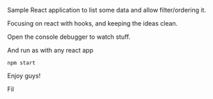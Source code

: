 Sample React application to list some data and allow filter/ordering it.

Focusing on react with hooks, and keeping the ideas clean.

Open the console debugger to watch stuff.

And run as with any react app

`npm start`

Enjoy guys!

Fil
